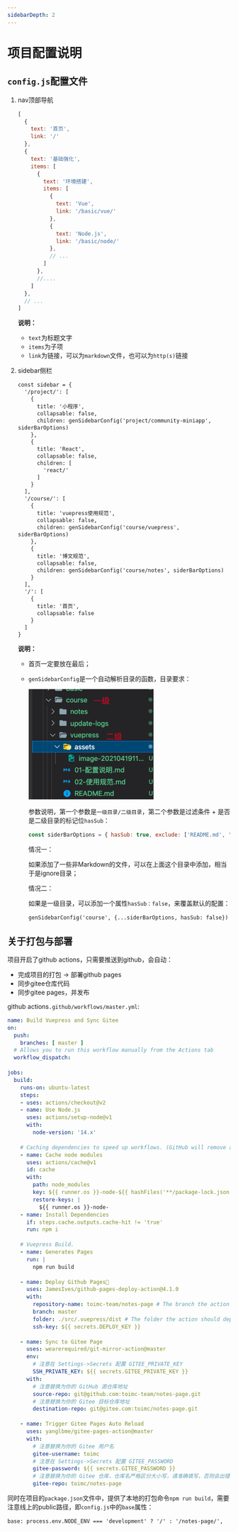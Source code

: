 ```yaml
---
sidebarDepth: 2
---
```


# 项目配置说明

## `config.js`配置文件

1. nav顶部导航

   ```js
   [
     {
       text: '首页',
       link: '/'
     },
     {
       text: '基础强化',
       items: [
         {
           text: '环境搭建',
           items: [
             {
               text: 'Vue',
               link: '/basic/vue/'
             },
             {
               text: 'Node.js',
               link: '/basic/node/'
             },
             // ...
           ]
         },
         //....
       ]
     },
     // ...
   ]
   ```

   **说明：**

   - `text`为标题文字
   - `items`为子项
   - `link`为链接，可以为`markdown`文件，也可以为`http(s)`链接

2. sidebar侧栏

   ```
   const sidebar = {
     '/project/': [
       {
         title: '小程序',
         collapsable: false,
         children: genSidebarConfig('project/community-miniapp', siderBarOptions)
       },
       {
         title: 'React',
         collapsable: false,
         children: [
           'react/'
         ]
       }
     ],
     '/course/': [
       {
         title: 'vuepress使用规范',
         collapsable: false,
         children: genSidebarConfig('course/vuepress', siderBarOptions)
       },
       {
         title: '博文规范',
         collapsable: false,
         children: genSidebarConfig('course/notes', siderBarOptions)
       }
     ],
     '/': [
       {
         title: '首页',
         collapsable: false
       }
     ]
   }
   ```

   **说明：**

   - 首页一定要放在最后；

   - `genSidebarConfig`是一个自动解析目录的函数，目录要求：

     ![image-20210419111401429](./assets/image-20210419111401429.png)

     参数说明，第一个参数是`一级目录/二级目录`，第二个参数是过滤条件 + 是否是二级目录的标记位`hasSub`：

     ```js
     const siderBarOptions = { hasSub: true, exclude: ['README.md', 'assets', '.DS_Store', 'docs', 'images'] }
     ```

     情况一：

     如果添加了一些非Markdown的文件，可以在上面这个目录中添加，相当于是ignore目录；

     情况二：

     如果是一级目录，可以添加一个属性`hasSub：false`，来覆盖默认的配置：

     ```
     genSidebarConfig('course', {...siderBarOptions, hasSub: false})
     ```



## 关于打包与部署

项目开启了github actions，只需要推送到github，会自动：

- 完成项目的打包 -> 部署github pages
- 同步gitee仓库代码
- 同步gitee pages，并发布



github actions`.github/workflows/master.yml`:

```yaml
name: Build Vuepress and Sync Gitee
on:
  push:
    branches: [ master ]
  # Allows you to run this workflow manually from the Actions tab
  workflow_dispatch:
    
jobs:
  build:
    runs-on: ubuntu-latest
    steps:
    - uses: actions/checkout@v2
    - name: Use Node.js
      uses: actions/setup-node@v1
      with:
        node-version: '14.x'

    # Caching dependencies to speed up workflows. (GitHub will remove any cache entries that have not been accessed in over 7 days.)
    - name: Cache node modules
      uses: actions/cache@v1
      id: cache
      with:
        path: node_modules
        key: ${{ runner.os }}-node-${{ hashFiles('**/package-lock.json') }}
        restore-keys: |
          ${{ runner.os }}-node-
    - name: Install Dependencies
      if: steps.cache.outputs.cache-hit != 'true'
      run: npm i

    # Vuepress Build.
    - name: Generates Pages
      run: |
        npm run build

    - name: Deploy Github Pages🚀
      uses: JamesIves/github-pages-deploy-action@4.1.0
      with:
        repository-name: toimc-team/notes-page # The branch the action should deploy to.
        branch: master
        folder: ./src/.vuepress/dist # The folder the action should deploy.
        ssh-key: ${{ secrets.DEPLOY_KEY }}

    - name: Sync to Gitee Page
      uses: wearerequired/git-mirror-action@master
      env:
        # 注意在 Settings->Secrets 配置 GITEE_PRIVATE_KEY
        SSH_PRIVATE_KEY: ${{ secrets.GITEE_PRIVATE_KEY }}
      with:
        # 注意替换为你的 GitHub 源仓库地址
        source-repo: git@github.com:toimc-team/notes-page.git
        # 注意替换为你的 Gitee 目标仓库地址
        destination-repo: git@gitee.com:toimc/notes-page.git

    - name: Trigger Gitee Pages Auto Reload
      uses: yanglbme/gitee-pages-action@master
      with:
        # 注意替换为你的 Gitee 用户名
        gitee-username: toimc
        # 注意在 Settings->Secrets 配置 GITEE_PASSWORD
        gitee-password: ${{ secrets.GITEE_PASSWORD }}
        # 注意替换为你的 Gitee 仓库，仓库名严格区分大小写，请准确填写，否则会出错
        gitee-repo: toimc/notes-page
```



同时在项目的`package.json`文件中，提供了本地的打包命令`npm run build`，需要注意线上的public路径，即`config.js`中的`base`属性：

```
base: process.env.NODE_ENV === 'development' ? '/' : '/notes-page/',
```

